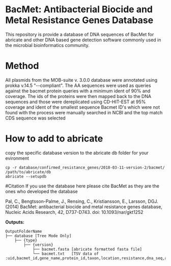 # BacMet: Antibacterial Biocide and Metal Resistance Genes Database

This repository is provide a database of DNA sequences of BacMet for abricate and other DNA based gene detection software commonly used in the microbial bioinformatics community.

# Method
All plasmids from the MOB-suite v. 3.0.0 database were annotated using prokka v.14.5 "--compliant".
The AA sequences were used as queries against the bacmet  protein queries with a minimum ident of 90% and coverage.
The ids of the proteins were then mapped back to the DNA sequences and those were dereplicated using CD-HIT-EST at 95% coverage and ident of the smallest sequence
Bacmet ID's which were not found with the process were manually searched in NCBI and the top match CDS sequence was selected

# How to add to abricate
copy the specific database version to the abricate db folder for your evironment
```
cp -r database/confirmed_resistance_genes/2018-03-11-version-2/bacmet/ /path/to/abricate/db     
abricate --setupdb
```

#Citation
If you use the database here please cite BacMet as they are the ones who developed the database

Pal, C., Bengtsson-Palme, J., Rensing, C., Kristiansson, E., Larsson, DGJ. (2014) BacMet: antibacterial biocide and metal resistance genes database, Nucleic Acids Research, 42, D737-D743. doi: 10.1093/nar/gkt1252

**Outputs:**

```
OutputFolderName
├── database [Tree Mode Only]
	├── {type}
		├── {version}
			├── bacmet.fasta [abricate formatted fasta file]
			└── bacmet.txt   [TSV data of :uid,bacmet_id,gene_name,protein_id,taxon,location,resistance,dna_seq,aa_seq]
```